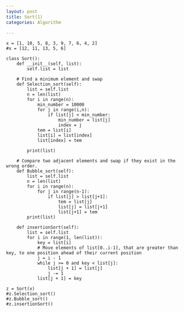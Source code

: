 ```yaml
---
layout: post
title: Sort(1)
categories: Algorithm

---
```







    x = [1, 10, 5, 8, 3, 9, 7, 6, 4, 2]
    #x = [12, 11, 13, 5, 6]

    class Sort():
        def __init__(self, list):
            self.list = list

        # Find a minimum element and swap
        def Selection_sort(self):
            list = self.list
            n = len(list)
            for i in range(n):
                min_number = 10000
                for j in range(i,n):
                    if list[j] < min_number:
                        min_number = list[j]
                        index = j
                tem = list[i]
                list[i] = list[index]
                list[index] = tem

            print(list)

        # Compare two adjacent elements and swap if they exist in the wrong order.
        def Bubble_sort(self):
            list = self.list
            n = len(list)
            for i in range(n):
                for j in range(n-1):
                    if list[j] > list[j+1]:
                        tem = list[j]
                        list[j] = list[j+1]
                        list[j+1] = tem
            print(list)

        def insertionSort(self):
            list = self.list
            for i in range(1, len(list)):
                key = list[i]
                # Move elements of list[0..i-1], that are greater than key, to one position ahead of their current position
                j = i - 1
                while j >= 0 and key < list[j]:
                    list[j + 1] = list[j]
                    j -= 1
                list[j + 1] = key

    z = Sort(x)
    #z.Selection_sort()
    #z.Bubble_sort()
    #z.insertionSort()
            
